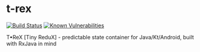 # t-rex

[![Build Status](https://travis-ci.org/dmba/t-rex.svg?branch=master)](https://travis-ci.org/dmba/t-rex)
[![Known Vulnerabilities](https://snyk.io/test/github/dmba/t-rex/badge.svg)](https://snyk.io/test/github/dmba/t-rex)

T•ReX [Tiny ReduX] - predictable state container for Java/Kt/Android, built with RxJava in mind
